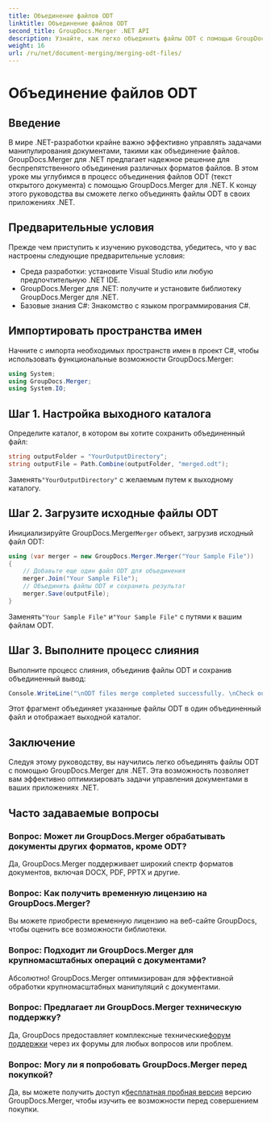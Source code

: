 ```yaml
---
title: Объединение файлов ODT
linktitle: Объединение файлов ODT
second_title: GroupDocs.Merger .NET API
description: Узнайте, как легко объединить файлы ODT с помощью GroupDocs.Merger для .NET. Расширьте свои возможности управления документами с помощью этой мощной библиотеки.
weight: 16
url: /ru/net/document-merging/merging-odt-files/
---
```


# Объединение файлов ODT

## Введение
В мире .NET-разработки крайне важно эффективно управлять задачами манипулирования документами, такими как объединение файлов. GroupDocs.Merger для .NET предлагает надежное решение для беспрепятственного объединения различных форматов файлов. В этом уроке мы углубимся в процесс объединения файлов ODT (текст открытого документа) с помощью GroupDocs.Merger для .NET. К концу этого руководства вы сможете легко объединять файлы ODT в своих приложениях .NET.
## Предварительные условия
Прежде чем приступить к изучению руководства, убедитесь, что у вас настроены следующие предварительные условия:
- Среда разработки: установите Visual Studio или любую предпочтительную .NET IDE.
- GroupDocs.Merger для .NET: получите и установите библиотеку GroupDocs.Merger для .NET.
- Базовые знания C#: Знакомство с языком программирования C#.

## Импортировать пространства имен
Начните с импорта необходимых пространств имен в проект C#, чтобы использовать функциональные возможности GroupDocs.Merger:
```csharp
using System; 
using GroupDocs.Merger;
using System.IO;
```
## Шаг 1. Настройка выходного каталога
Определите каталог, в котором вы хотите сохранить объединенный файл:
```csharp
string outputFolder = "YourOutputDirectory";
string outputFile = Path.Combine(outputFolder, "merged.odt");
```
 Заменять`"YourOutputDirectory"` с желаемым путем к выходному каталогу.
## Шаг 2. Загрузите исходные файлы ODT
 Инициализируйте GroupDocs.Merger`Merger` объект, загрузив исходный файл ODT:
```csharp
using (var merger = new GroupDocs.Merger.Merger("Your Sample File"))
{
    // Добавьте еще один файл ODT для объединения
    merger.Join("Your Sample File");
    // Объединить файлы ODT и сохранить результат
    merger.Save(outputFile);
}
```
 Заменять`"Your Sample File"` и`"Your Sample File"` с путями к вашим файлам ODT.
## Шаг 3. Выполните процесс слияния
Выполните процесс слияния, объединив файлы ODT и сохранив объединенный вывод:
```csharp
Console.WriteLine("\nODT files merge completed successfully. \nCheck output in {0}", outputFolder);
```
Этот фрагмент объединяет указанные файлы ODT в один объединенный файл и отображает выходной каталог.

## Заключение
Следуя этому руководству, вы научились легко объединять файлы ODT с помощью GroupDocs.Merger для .NET. Эта возможность позволяет вам эффективно оптимизировать задачи управления документами в ваших приложениях .NET.

## Часто задаваемые вопросы
### Вопрос: Может ли GroupDocs.Merger обрабатывать документы других форматов, кроме ODT?
Да, GroupDocs.Merger поддерживает широкий спектр форматов документов, включая DOCX, PDF, PPTX и другие.
### Вопрос: Как получить временную лицензию на GroupDocs.Merger?
Вы можете приобрести временную лицензию на веб-сайте GroupDocs, чтобы оценить все возможности библиотеки.
### Вопрос: Подходит ли GroupDocs.Merger для крупномасштабных операций с документами?
Абсолютно! GroupDocs.Merger оптимизирован для эффективной обработки крупномасштабных манипуляций с документами.
### Вопрос: Предлагает ли GroupDocs.Merger техническую поддержку?
 Да, GroupDocs предоставляет комплексные технические[форум поддержки](https://forum.groupdocs.com/c/merger/32) через их форумы для любых вопросов или проблем.
### Вопрос: Могу ли я попробовать GroupDocs.Merger перед покупкой?
 Да, вы можете получить доступ к[бесплатная пробная версия](https://releases.groupdocs.com/) версию GroupDocs.Merger, чтобы изучить ее возможности перед совершением покупки.